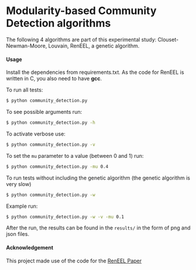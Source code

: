 # Modularity-based Community Detection algorithms

The following 4 algorithms are part of this experimental study: Clouset-Newman-Moore, Louvain, RenEEL, a genetic algorithm.

#### Usage
Install the dependencies from requirements.txt. As the code for RenEEL is written in C, you also need to have **gcc**.

To run all tests:
```sh
$ python community_detection.py
```
To see possible arguments run:
```sh
$ python community_detection.py -h
```

To activate verbose use:
```sh
$ python community_detection.py -v
```

To set the `mu` parameter to a value (between 0 and 1) run:
```sh
$ python community_detection.py -mu 0.4
```

To run tests without including the genetic algorithm (the genetic algorithm is very slow)
```sh
$ python community_detection.py -w
```

Example run:
```sh
$ python community_detection.py -w -v -mu 0.1
```

After the run, the results can be found in the `results/` in the form of png and json files.

#### Acknowledgement
This project made use of the code for the [RenEEL Paper](https://github.com/kbassler/RenEEL-Modularity)
